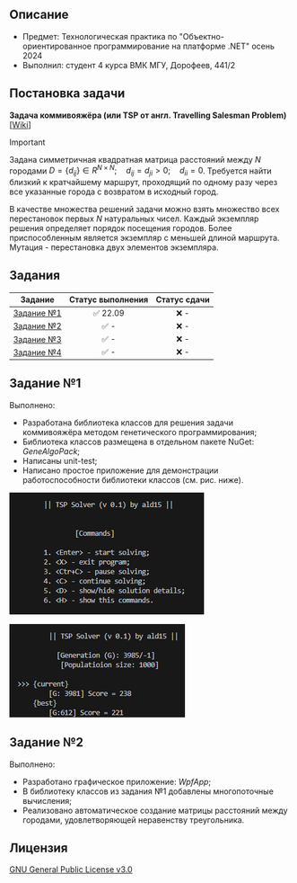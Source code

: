 ## Описание
- Предмет: Технологическая практика по "Объектно-ориентированное программирование на платформе .NET" осень 2024
- Выполнил: студент 4 курса ВМК МГУ, Дорофеев, 441/2

## Постановка задачи
**Задача коммивояжёра (или TSP от англ. Travelling Salesman Problem)** [[Wiki](https://ru.wikipedia.org/wiki/Задача_коммивояжёра)]
> 

> [!IMPORTANT]
> Задана симметричная квадратная матрица расстояний между $N$ городами $D=\{d_{ij}\}\in R^{N \times N}; \quad d_{ij}=d_{ji}>0; \quad d_{ii}=0$. Требуется найти близкий к кратчайшему маршрут, проходящий по одному разу через все указанные города с возвратом в исходный город. 
>
> В качестве множества решений задачи можно взять множество всех перестановок первых $N$ натуральных чисел. Каждый экземпляр решения определяет порядок посещения городов. Более приспособленным является экземпляр с меньшей длиной маршрута. Мутация - перестановка двух элементов экземпляра.

## Задания
|Задание|Статус выполнения|Статус сдачи|
|:-----:|:---------------:|:----------:|
|[Задание №1](https://github.com/sergey-berezin/dotnet4/blob/master/courses/autumn2024/Task1.md)|✅ 22.09|❌ -
|[Задание №2](https://github.com/sergey-berezin/dotnet4/blob/master/courses/autumn2024/Task2.md)|✅ -|❌ -
|[Задание №3](https://github.com/sergey-berezin/dotnet4/blob/master/courses/autumn2024/Task3.md)|✅ -|❌ -
|[Задание №4](https://github.com/sergey-berezin/dotnet4/blob/master/courses/autumn2024/Task4.md)|✅ -|❌ -

## Задание №1
Выполнено:
- Разработана библиотека классов для решения задачи коммивояжёра методом генетического программирования;
- Библиотека классов размещена в отдельном пакете NuGet: *GeneAlgoPack*;
- Написаны unit-test;
- Написано простое приложение для демонстрации работоспособности библиотеки классов (см. рис. ниже).

![img-1](media/img-1.png)

![img-1](media/img-2.png)


## Задание №2
Выполнено:
- Разработано графическое приложение: *WpfApp*;
- В библиотеку классов из задания №1 добавлены многопоточные вычисления;
- Реализовано автоматическое создание матрицы расстояний между городами, удовлетворяющей неравенству треугольника.


## Лицензия
[GNU General Public License v3.0](https://www.gnu.org/licenses/gpl-3.0.html)

